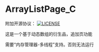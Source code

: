 # ArrayListPage_C

附加开源协议：
[![LICENSE](https://img.shields.io/badge/license-Anti%20996-blue.svg)](https://github.com/KagurazakaYukie/996/blob/master/996%E5%8D%8F%E8%AE%AE)

这是一个基于动态数组的衍生品，追加页功能

需要“内存管理器-多线程”支持。否则无法运行
